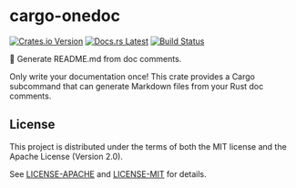 <!-- Generated by cargo-onedoc. DO NOT EDIT. -->

# cargo-onedoc

[![Crates.io Version](https://img.shields.io/crates/v/cargo-onedoc.svg)](https://crates.io/crates/cargo-onedoc)
[![Docs.rs Latest](https://img.shields.io/badge/docs.rs-latest-blue.svg)](https://docs.rs/cargo-onedoc)
[![Build Status](https://img.shields.io/github/workflow/status/rossmacarthur/cargo-onedoc/build/trunk)](https://github.com/rossmacarthur/cargo-onedoc/actions?query=workflow%3Abuild)

📝 Generate README.md from doc comments.

Only write your documentation once! This crate provides a Cargo subcommand
that can generate Markdown files from your Rust doc comments.

## License

This project is distributed under the terms of both the MIT license and the Apache License (Version 2.0).

See [LICENSE-APACHE](LICENSE-APACHE) and [LICENSE-MIT](LICENSE-MIT) for details.


